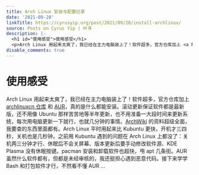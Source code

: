 ```yaml
---
title: Arch Linux 安装与配置记录
date: '2021-09-28'
linkTitle: https://cyrusyip.org/post/2021/09/28/install-archlinux/
source: Posts on Cyrus Yip | 叶寻
description: |-
  <h1 id="使用感受">使用感受</h1>
  <p>Arch Linux 用起来太爽了，我已经在主力电脑装上了！软件超多，官方仓库加上 <a href="https://www.archlinuxcn.org/archlinux-cn-repo-and-mirror/">archlinuxcn 仓库</a> 和 <a href="https://aur.archlinux.org/">AUR</a>，真的是什么都能安装。滚动更新保证软件都是最新版，还不用像 Ubuntu 那样苦苦地等半年更新，也不用准备一大段时间来更新系统，每次用电脑更新一下就行，也就几分钟的事情。<a href="https://wiki.archlinux.org/">ArchWiki</a> 的资料超级全面，我要查的东西里面都有。Arch Linux 平时用起来比 Kubuntu 更快，开机才三四秒，关机也是几秒钟。之前用 Kubuntu 遇到的问题在 Arch Linux 上都没了：关机两三分钟才行、休眠后不会关屏幕、版本更新后要手动修改软件源、KDE Plasma 没有休眠按键。pacman 安装和卸载软件也超快，甩 apt 几条街。AUR 虽然什么软件都有，但都是未经审核的，我还挺担心遇到恶意代码。接下来学学 Bash 和打包软件才行，不然看不懂 AUR ...
disable_comments: true
---
```

<h1 id="使用感受">使用感受</h1>
<p>Arch Linux 用起来太爽了，我已经在主力电脑装上了！软件超多，官方仓库加上 <a href="https://www.archlinuxcn.org/archlinux-cn-repo-and-mirror/">archlinuxcn 仓库</a> 和 <a href="https://aur.archlinux.org/">AUR</a>，真的是什么都能安装。滚动更新保证软件都是最新版，还不用像 Ubuntu 那样苦苦地等半年更新，也不用准备一大段时间来更新系统，每次用电脑更新一下就行，也就几分钟的事情。<a href="https://wiki.archlinux.org/">ArchWiki</a> 的资料超级全面，我要查的东西里面都有。Arch Linux 平时用起来比 Kubuntu 更快，开机才三四秒，关机也是几秒钟。之前用 Kubuntu 遇到的问题在 Arch Linux 上都没了：关机两三分钟才行、休眠后不会关屏幕、版本更新后要手动修改软件源、KDE Plasma 没有休眠按键。pacman 安装和卸载软件也超快，甩 apt 几条街。AUR 虽然什么软件都有，但都是未经审核的，我还挺担心遇到恶意代码。接下来学学 Bash 和打包软件才行，不然看不懂 AUR ...